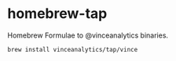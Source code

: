 # homebrew-tap
Homebrew Formulae to @vinceanalytics binaries.

```
brew install vinceanalytics/tap/vince
```
